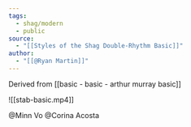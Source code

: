 ```yaml
---
tags:
  - shag/modern
  - public
source:
  - "[[Styles of the Shag Double-Rhythm Basic]]"
author:
  - "[[@Ryan Martin]]"
---
```

Derived from [[basic - basic - arthur murray basic]]

![[stab-basic.mp4]]

@Minn Vo @Corina Acosta